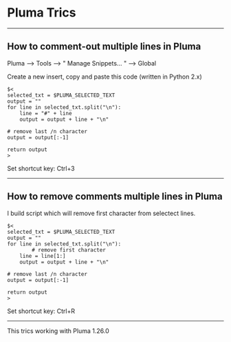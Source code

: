 

# Pluma Trics

----

## How to comment-out multiple lines in Pluma


Pluma --> Tools --> " Manage Snippets... " --> Global

Create a new insert, copy and paste this code (written in Python 2.x)


```
$<
selected_txt = $PLUMA_SELECTED_TEXT
output = "" 
for line in selected_txt.split("\n"):
    line = "#" + line
    output = output + line + "\n"
    
# remove last /n character
output = output[:-1]

return output
>

```

Set shortcut key:    Ctrl+3


----

## How to remove comments multiple lines in Pluma

I build script which will remove first character from selectect lines.

```
$<
selected_txt = $PLUMA_SELECTED_TEXT
output = "" 
for line in selected_txt.split("\n"):
		# remove first character
    line = line[1:]
    output = output + line + "\n" 
    
# remove last /n character
output = output[:-1]

return output
>
```

Set shortcut key:    Ctrl+R

----

This trics working with Pluma 1.26.0